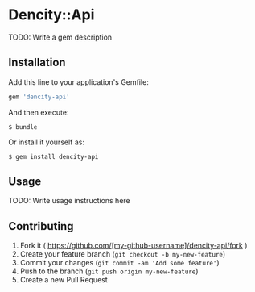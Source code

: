 # Dencity::Api

TODO: Write a gem description

## Installation

Add this line to your application's Gemfile:

```ruby
gem 'dencity-api'
```

And then execute:

    $ bundle

Or install it yourself as:

    $ gem install dencity-api

## Usage

TODO: Write usage instructions here

## Contributing

1. Fork it ( https://github.com/[my-github-username]/dencity-api/fork )
2. Create your feature branch (`git checkout -b my-new-feature`)
3. Commit your changes (`git commit -am 'Add some feature'`)
4. Push to the branch (`git push origin my-new-feature`)
5. Create a new Pull Request
